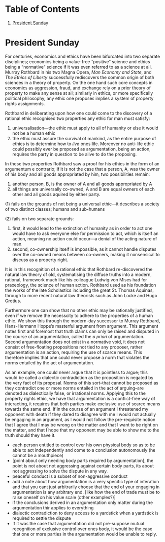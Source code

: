 
# Table of Contents

1.  [President Sunday](#org1341485)



<a id="org1341485"></a>

# President Sunday

For centuries, economics and ethics have been bifurcated into two separate disciplines; economics being a value-free &ldquo;positive&rdquo; science and ethics being a &ldquo;normative&rdquo; science if it was even referred to as a science at all. Murray Rothbard in his two Magna Opera, *Man Economy and State*, and *The Ethics of Liberty* successfully rediscovers the common origin of both sciences in a theory of property. On the one hand such core concepts in economics as aggression, fraud, and exchange rely on a prior theory of property to make any sense at all; similarly in ethics, or more specifically political philosophy, any ethic one proposes implies a system of property rights assignments.

Rothbard in deliberating upon how one could come to the discovery of a rational ethic recognised two properties any ethic for man must satisfy:

1.  universalisation&#x2014;the ethic must apply to all of humanity or else it would not be a human ethic
2.  the ethic must assure the survival of mankind, as the entire purpose of ethics is to determine how to *live* ones life. Moreover no anti-life ethic could possibly ever be proposed as argumentation, being an action, requires the party in question to be alive to do the proposing.

In these two properties Rothbard saw a proof for his ethics in the form of an argumentum e contrario; if it is not the case that a person, A, was the owner of his body and all goods appropriated by him, two possibilities remain:

1.  another person, B, is the owner of A and all goods appropriated by A
2.  all things are universally co-owned, A and B are equal owners of each other and all goods aquired by either party.

(1) fails on the grounds of not being a universal ethic&#x2014;it describes a society of two distinct classes; humans and sub-humans

(2) fails on two separate grounds:

1.  first, it would lead to the extinction of humanity as in order to act one would have to ask everyone else for permission to act, which is itself an action, meaning no action could occur&#x2014;a denial of the acting nature of man.
2.  second, co-ownership itself is impossible, as it cannot handle disputes over the co-owned means between co-owners, making it nonsensical to discuss as a property right.

It is in this recognition of a rational ethic that Rothbard re-discovered the natural law theory of old, systematising the diffuse truths into a modern, rational, framework much like his colleague Ludwig von Mises had for praxeology, the science of human action. Rothbard used as his foundation the works of the late Scholastics including the great St. Thomas Aquinas, through to more recent natural law theorists such as John Locke and Hugo Grotius.

Furthermore one can show that no other ethic may be rationally justified, even if we remove the necesscity to adhere to the properties of a human ethic. We show this through the modern-day successor to Murray Rothbard, Hans-Hermann Hoppe&rsquo;s masterful argument from argument. This argument notes first and foremost that truth claims can only be raised and disputed in the course of an argumentation, called the *a priori* of argumentation. Second argumentation does not exist in a normative void, it does not consist of free-floating propositions not tied to any proposer, rather argumentation is an action, requiring the use of scarce means. This therefore implies that one could never propose a norm that violates the norms entailed by the act of argumentation.

As an example, one could never argue that it is pointless to argue; this would be called a dialectic contradiction as the proposition is negated by the very fact of its proposal. Norms of this sort&#x2013;that cannot be proposed as they contradict one or more norms entailed in the act of arguing&#x2013;are denoted as dialectically false, or irrational norms. Applying this to the property rights ethic, we have that argumentation is a conflict-free way of interacting, it requires that both parties make exclusive use of scarce means towards the same end. If in the course of an argument I threatened my opponent with death if they dared to disagree with me I would not actually be engaging in an argument, as I would not follow the pre-requisite notion that I agree that I may be wrong on the matter and that I want to be right on the matter, and that I hope that my opponent may be able to show me to the truth should they have it.

-   each person entitled to control over his own physical body so as to be able to act independently and come to a conclusion autonomously (he cannot be a mouthpiece)
-   [point about only needing body parts required by argumentation], the point is not about not aggressing against certain body parts, its about not aggressing to solve the dispute in any way.
-   peaceful conduct is a subset of non-aggressive conduct
-   add a note about how argumentation is a very specific type of interation and that you cant just arbitrarily choose that the end of your engaging in argumentation is any arbitrary end. [like how the end of trade must be to raise oneself on his value scale (other examples?)]
-   if the conclusions derived in an argumentation only matter during the argumentation thir applies to everything
-   dialectic contradiction to deny access to a yardstick when a yardstick is required to settle the dispute
-   If it was the case that argumentation did not pre-suppose mutual recognition of exclusive control over ones body, it would be the case that one or more parties in the argumentation would be unable to reply.

